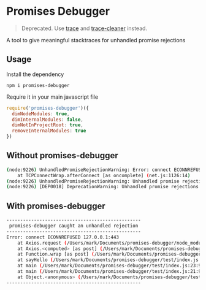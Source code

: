 # Promises Debugger

> Deprecated. Use [trace](https://github.com/AndreasMadsen/trace) and [trace-cleaner](https://github.com/markwylde/trace-cleaner) instead.

A tool to give meaningful stacktraces for unhandled promise rejections

## Usage
Install the dependency
```
npm i promises-debugger
```

Require it in your main javascript file

```javascript
require('promises-debugger')({
  dimNodeModules: true,
  dimInternalModules: false,
  dimNotInProjectRoot: true,
  removeInternalModules: true
})
```

## Without promises-debugger
```bash
(node:9226) UnhandledPromiseRejectionWarning: Error: connect ECONNREFUSED 127.0.0.1:443
    at TCPConnectWrap.afterConnect [as oncomplete] (net.js:1126:14)
(node:9226) UnhandledPromiseRejectionWarning: Unhandled promise rejection. This error originated either by throwing inside of an async function without a catch block, or by rejecting a promise which was not handled with .catch(). (rejection id: 2)
(node:9226) [DEP0018] DeprecationWarning: Unhandled promise rejections are deprecated. In the future, promise rejections that are not handled will terminate the Node.js process with a non-zero exit code.
```

## With promises-debugger
```bash
-------------------------------------------------
 promises-debugger caught an unhandled rejection
-------------------------------------------------
Error: connect ECONNREFUSED 127.0.0.1:443
    at Axios.request (/Users/mark/Documents/promises-debugger/node_modules/axios/lib/core/Axios.js:53:23)
    at Axios.<computed> [as post] (/Users/mark/Documents/promises-debugger/node_modules/axios/lib/core/Axios.js:78:17)
    at Function.wrap [as post] (/Users/mark/Documents/promises-debugger/node_modules/axios/lib/helpers/bind.js:9:15)
    at sayHello (/Users/mark/Documents/promises-debugger/test/index.js:15:15)
    at main (/Users/mark/Documents/promises-debugger/test/index.js:23:9)Error
    at main (/Users/mark/Documents/promises-debugger/test/index.js:21:9)
    at Object.<anonymous> (/Users/mark/Documents/promises-debugger/test/index.js:27:1)
-------------------------------------------------
```
